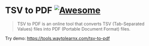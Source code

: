 # TSV to PDF [![Awesome](https://cdn.rawgit.com/sindresorhus/awesome/d7305f38d29fed78fa85652e3a63e154dd8e8829/media/badge.svg)](https://github.com/sindresorhus/awesome)

>TSV to PDF is an online tool that converts TSV (Tab-Separated Values) files into PDF (Portable Document Format) files.

Try demo: https://tools.waytolearnx.com/tsv-to-pdf
